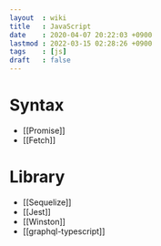 ```yaml
---
layout  : wiki
title   : JavaScript
date    : 2020-04-07 20:22:03 +0900
lastmod : 2022-03-15 02:28:26 +0900
tags    : [js]
draft   : false
---
```


# Syntax
  * [[Promise]]
  * [[Fetch]]
# Library
  * [[Sequelize]]
  * [[Jest]]
  * [[Winston]]
  * [[graphql-typescript]]
